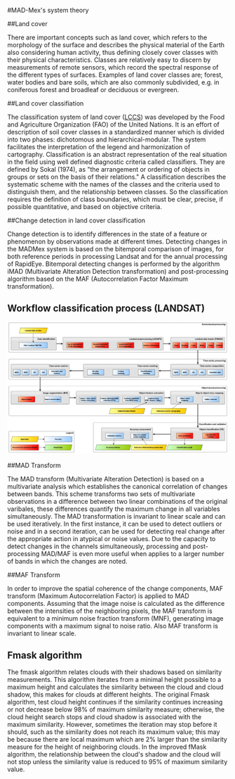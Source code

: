 #MAD-Mex's system theory

##Land cover

There are important concepts such as land cover, which refers to the morphology of the surface and describes the physical material of the Earth also considering human activity, thus defining closely cover classes with their physical characteristics. Classes are relatively easy to discern by measurements of remote sensors, which record the spectral response of the different types of surfaces. Examples of land cover classes are; forest, water bodies and bare soils, which are also commonly subdivided, e.g. in coniferous forest and broadleaf or deciduous or evergreen. 


##Land cover classifiation

The classification system of land cover ([LCCS](http://www.fao.org/docrep/003/x0596e/x0596e00.HTM)) was developed by the Food and Agriculture Organization (FAO) of the United Nations. It is an effort of description of soil cover classes in a standardized manner which is divided into two phases: dichotomous and hierarchical-modular. The system facilitates the interpretation of the legend and harmonization of cartography.
Classification is an abstract representation of the real situation in the field using well defined diagnostic criteria called classifiers. They are defined by Sokal (1974), as "the arrangement or ordering of objects in groups or sets on the basis of their relations." A classification describes the systematic scheme with the names of the classes and the criteria used to distinguish them, and the relationship between classes. So the classification requires the definition of class boundaries, which must be clear, precise, if possible quantitative, and based on objective criteria.


##Change detection  in land cover classification 

Change detection is to identify differences in the state of a feature or phenomenon by observations made at different times. Detecting changes in the MADMex system is based on the bitemporal comparison of images, for both reference periods in processing Landsat and for the annual processing of RapidEye. Bitemporal detecting changes is performed by the algorithm iMAD (Multivariate Alteration Detection transformation) and post-processing algorithm based on the MAF (Autocorrelation Factor Maximum transformation).


## Workflow classification process (LANDSAT)

![MAD-Mex workflow](../images/work_flow.png)


##MAD Transform

The MAD transform (Multivariate Alteration Detection) is based on a multivariate analysis which establishes the canonical correlation of changes between bands. This scheme transforms two sets of multivariate observations in a difference between two linear combinations of the original varibales, these differences quantify the maximum change in all variables simultaneously. The MAD transformation is invariant to linear scale and can be used iteratively. In the first instance, it can be used to detect outliers or noise and in a second iteration, can be used for detecting real change after the appropriate action in atypical or noise values.
Due to the capacity to detect changes in the channels simultaneously, processing and post-processing MAD/MAF is even more useful when applies to a larger number of bands in which the changes are noted.


##MAF Transform

In order to improve the spatial coherence of the change components, MAF transform (Maximum Autocorrelation Factor) is applied to MAD components. Assuming that the image noise is calculated as the difference between the intensities of the neighboring pixels, the MAF transform is equivalent to a minimum noise fraction transform (MNF), generating image components with a maximum signal to noise ratio. Also MAF transform is invariant to linear scale.

## Fmask algorithm

The fmask algorithm relates clouds with their shadows based on similarity measurements. This algorithm iterates from a minimal height possible to a maximum height and calculates the similarity between the cloud and cloud shadow, this makes for clouds at different heights.
The original Fmask algorithm, test cloud height continues if the similarity continues increasing or not decrease below 98% of maximum similarity measure; otherwise, the cloud height search stops and cloud shadow is associated with the maximum similarity. However,
sometimes the iteration may stop before it should, such as the similarity does not reach its maximum value; this may be because there are local maximum which are 2% larger than the similarity measure for the height of neighboring clouds. In the improved fMask algorithm, the relationship between the cloud's shadow and the cloud will not stop unless the similarity value is reduced to 95% of maximum similarity value.
























